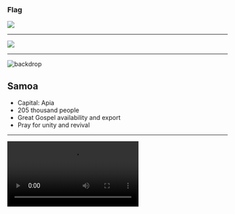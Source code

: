 ### Flag

![](https://upload.wikimedia.org/wikipedia/commons/3/31/Flag_of_Samoa.svg)

---

![](https://upload.wikimedia.org/wikipedia/commons/7/74/Samoa_on_the_globe_%28Polynesia_centered%29.svg)

---

![backdrop](https://res.cloudinary.com/kiekies/image/upload/v1692556287/prayer/annvzxhucd8jefn7sjmt.jpg)

## Samoa

- Capital: Apia
- 205 thousand people
- Great Gospel availability and export
- Pray for unity and revival

---

![](https://storage.googleapis.com/prayer-videos/country/samoa.mp4)
